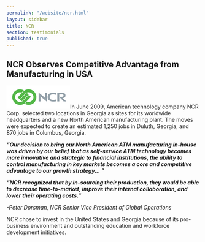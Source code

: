 ```yaml
---
permalink: "/website/ncr.html"
layout: sidebar
title: NCR
section: testimonials
published: true
---
```

 

## NCR Observes Competitive Advantage from Manufacturing in USA

<span class="imgright">![NCR Logo](/images/ncr-logo_pantone.jpg)</span>In June 2009, American technology company NCR Corp. selected two locations in Georgia as sites for its worldwide headquarters and a new North American manufacturing plant. The moves were expected to create an estimated 1,250 jobs in Duluth, Georgia, and 870 jobs in Columbus, Georgia.

_**“Our decision to bring our North American ATM manufacturing in-house was driven by our belief that as self-service ATM technology becomes more innovative and strategic to financial institutions, the ability to control manufacturing in key markets becomes a core and competitive advantage to our growth strategy...&nbsp;"&nbsp;&nbsp;**_

_**“NCR recognized that by in-sourcing their production, they would be able to decrease time-to-market, improve their internal collaboration, and lower their operating costs.”**_ 

_-Peter Dorsman, NCR Senior Vice President of Global Operations_

NCR chose to invest in the United States and Georgia because of its pro-business environment and outstanding education and workforce development initiatives.&nbsp;